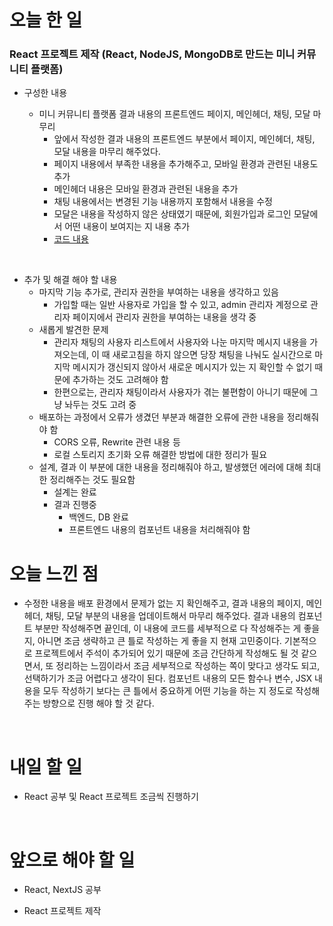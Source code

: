 # 오늘 한 일

### React 프로젝트 제작 (React, NodeJS, MongoDB로 만드는 미니 커뮤니티 플랫폼)

- 구성한 내용

  - 미니 커뮤니티 플랫폼 결과 내용의 프론트엔드 페이지, 메인헤더, 채팅, 모달 마무리
    - 앞에서 작성한 결과 내용의 프론트엔드 부분에서 페이지, 메인헤더, 채팅, 모달 내용을 마무리 해주었다.
    - 페이지 내용에서 부족한 내용을 추가해주고, 모바일 환경과 관련된 내용도 추가
    - 메인헤더 내용은 모바일 환경과 관련된 내용을 추가
    - 채팅 내용에서는 변경된 기능 내용까지 포함해서 내용을 수정
    - 모달은 내용을 작성하지 않은 상태였기 때문에, 회원가입과 로그인 모달에서 어떤 내용이 보여지는 지 내용 추가
    - [코드 내용](https://github.com/jeongsangtae/TIL/commit/09f35b70cb7ac4fc999ca96563c0f6d8cd9d4890)

<br />

- 추가 및 해결 해야 할 내용
  - 마지막 기능 추가로, 관리자 권한을 부여하는 내용을 생각하고 있음
    - 가입할 때는 일반 사용자로 가입을 할 수 있고, admin 관리자 계정으로 관리자 페이지에서 관리자 권한을 부여하는 내용을 생각 중
  - 새롭게 발견한 문제
    - 관리자 채팅의 사용자 리스트에서 사용자와 나눈 마지막 메시지 내용을 가져오는데, 이 때 새로고침을 하지 않으면 당장 채팅을 나눠도 실시간으로 마지막 메시지가 갱신되지 않아서 새로운 메시지가 있는 지 확인할 수 없기 때문에 추가하는 것도 고려해야 함
    - 한편으로는, 관리자 채팅이라서 사용자가 겪는 불편함이 아니기 때문에 그냥 놔두는 것도 고려 중
  - 배포하는 과정에서 오류가 생겼던 부분과 해결한 오류에 관한 내용을 정리해줘야 함
    - CORS 오류, Rewrite 관련 내용 등
    - 로컬 스토리지 초기화 오류 해결한 방법에 대한 정리가 필요
  - 설계, 결과 이 부분에 대한 내용을 정리해줘야 하고, 발생했던 에러에 대해 최대한 정리해주는 것도 필요함
    - 설계는 완료
    - 결과 진행중
      - 백엔드, DB 완료
      - 프론트엔드 내용의 컴포넌트 내용을 처리해줘야 함

# 오늘 느낀 점

- 수정한 내용을 배포 환경에서 문제가 없는 지 확인해주고, 결과 내용의 페이지, 메인헤더, 채팅, 모달 부분의 내용을 업데이트해서 마무리 해주었다. 결과 내용의 컴포넌트 부분만 작성해주면 끝인데, 이 내용에 코드를 세부적으로 다 작성해주는 게 좋을 지, 아니면 조금 생략하고 큰 틀로 작성하는 게 좋을 지 현재 고민중이다. 기본적으로 프로젝트에서 주석이 추가되어 있기 때문에 조금 간단하게 작성해도 될 것 같으면서, 또 정리하는 느낌이라서 조금 세부적으로 작성하는 쪽이 맞다고 생각도 되고, 선택하기가 조금 어렵다고 생각이 된다. 컴포넌트 내용의 모든 함수나 변수, JSX 내용을 모두 작성하기 보다는 큰 틀에서 중요하게 어떤 기능을 하는 지 정도로 작성해주는 방향으로 진행 해야 할 것 같다.

<br />

# 내일 할 일

- React 공부 및 React 프로젝트 조금씩 진행하기

<br />

# 앞으로 해야 할 일

- React, NextJS 공부

- React 프로젝트 제작
